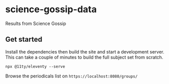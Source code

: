 # science-gossip-data
Results from Science Gossip

## Get started

Install the dependencies then build the site and start a development server. This can take a couple of minutes to build the full subject set from scratch.
```
npx @11ty/eleventy --serve
```

Browse the periodicals list on `https://localhost:8080/groups/`


